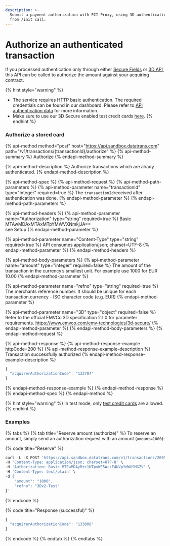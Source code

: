 ```yaml
---
description: >-
  Submit a payment authorization with PCI Proxy, using 3D authentication data
  from /init call.
---
```


# Authorize an authenticated transaction

If you processed authentication only through either [Secure Fields](../authentication-only/securefields-1/) or [3D API](../authentication-only/api-3d.md), this API can be called to authorize the amount against your acquiring contract. 

{% hint style="warning" %}
* The service requires HTTP basic authentication. The required credentials can be found in our dashboard. Please refer to [API authentication data](../../guides/pci-proxy-dashboard/api-authentication-data.md#basic-authentication) for more information. 
* Make sure to use our 3D Secure enabled test credit cards [here](../testing-3d-secure.md).
{% endhint %}

### Authorize a stored card

{% api-method method="post" host="https://api.sandbox.datatrans.com" path="/v1/transactions/{transactionId}/authorize" %}
{% api-method-summary %}
Authorize
{% endapi-method-summary %}

{% api-method-description %}
Authorize transactions which are alrady authenticated.
{% endapi-method-description %}

{% api-method-spec %}
{% api-method-request %}
{% api-method-path-parameters %}
{% api-method-parameter name="transactionId" type="integer" required=true %}
The `transactionId`received after authentication was done.
{% endapi-method-parameter %}
{% endapi-method-path-parameters %}

{% api-method-headers %}
{% api-method-parameter name="Authorization" type="string" required=true %}
Basic MTAwMDAxMTAxMTpYMWVXNmkjJA==   
see Setup
{% endapi-method-parameter %}

{% api-method-parameter name="Content-Type" type="string" required=true %}
API consumes application/json; charset=UTF-8
{% endapi-method-parameter %}
{% endapi-method-headers %}

{% api-method-body-parameters %}
{% api-method-parameter name="amount" type="integer" required=false %}
The amount of the transaction in the currency’s smallest unit. For example use 1000 for EUR 10.00
{% endapi-method-parameter %}

{% api-method-parameter name="refno" type="string" required=true %}
The merchants reference number. It should be unique for each transaction.currency - ISO character code \(e.g. EUR\)
{% endapi-method-parameter %}

{% api-method-parameter name="3D" type="object" required=false %}
Refer to the official EMVCo 3D specification 2.1.0 for parameter requirements. https://www.emvco.com/emv-technologies/3d-secure/
{% endapi-method-parameter %}
{% endapi-method-body-parameters %}
{% endapi-method-request %}

{% api-method-response %}
{% api-method-response-example httpCode=200 %}
{% api-method-response-example-description %}
Transaction successfully authorized
{% endapi-method-response-example-description %}

```javascript
{
  "acquirerAuthorizationCode": "133707"
}
```
{% endapi-method-response-example %}
{% endapi-method-response %}
{% endapi-method-spec %}
{% endapi-method %}

{% hint style="warning" %}
In test mode, only [test credit cards](../../test-card-data.md) are allowed.
{% endhint %}

### Examples

{% tabs %}
{% tab title="Reserve amount \(authorize\)" %}
To reserve an amount, simply send an authorization request with an amount \(`amount=1000`\):

{% code title="Reserve" %}
```javascript
curl -L -X POST 'https://api.sandbox.datatrans.com/v1/transactions/200515165904788120/authorize' \
-H 'Content-Type: application/json; charset=UTF-8' \
-H 'Authorization: Basic MTEwMDAyMzc1NTpxWE5WczE4NVpYdWVSMGZV' \
-H 'Content-Type: text/plain' \
-d'{
    "amount": "1000",
    "refno": "3Dv2-Test"
}'
```
{% endcode %}

{% code title="Response \(successful\)" %}
```javascript
{
  "acquirerAuthorizationCode": "133808"
}
```
{% endcode %}
{% endtab %}
{% endtabs %}



